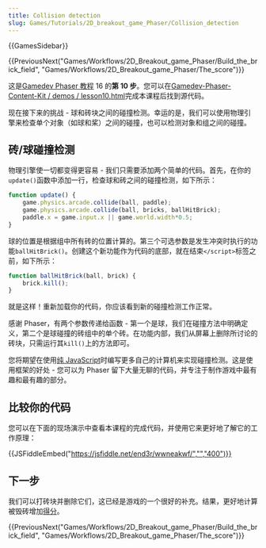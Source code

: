 ```yaml
---
title: Collision detection
slug: Games/Tutorials/2D_breakout_game_Phaser/Collision_detection
---
```

{{GamesSidebar}}

{{PreviousNext("Games/Workflows/2D_Breakout_game_Phaser/Build_the_brick_field", "Games/Workflows/2D_Breakout_game_Phaser/The_score")}}

这是[Gamedev Phaser 教程](/zh-CN/docs/Games/Workflows/2D_Breakout_game_Phaser) 16 的**第 10 步**。您可以在[Gamedev-Phaser-Content-Kit / demos / lesson10.html](https://github.com/end3r/Gamedev-Phaser-Content-Kit/blob/gh-pages/demos/lesson10.html)完成本课程后找到源代码。

现在接下来的挑战 - 球和砖块之间的碰撞检测。幸运的是，我们可以使用物理引擎来检查单个对象（如球和桨）之间的碰撞，也可以检测对象和组之间的碰撞。

## 砖/球碰撞检测

物理引擎使一切都变得更容易 - 我们只需要添加两个简单的代码。首先，在你的`update()`函数中添加一行，检查球和砖之间的碰撞检测，如下所示：

```js
function update() {
    game.physics.arcade.collide(ball, paddle);
    game.physics.arcade.collide(ball, bricks, ballHitBrick);
    paddle.x = game.input.x || game.world.width*0.5;
}
```

球的位置是根据组中所有砖的位置计算的。第三个可选参数是发生冲突时执行的功能`ballHitBrick()`。创建这个新功能作为代码的底部，就在结束`</script>`标签之前，如下所示：

```js
function ballHitBrick(ball, brick) {
    brick.kill();
}
```

就是这样！重新加载你的代码，你应该看到新的碰撞检测工作正常。

感谢 Phaser，有两个参数传递给函数 - 第一个是球，我们在碰撞方法中明确定义，第二个是球碰撞的砖组中的单个砖。在功能内部，我们从屏幕上删除所讨论的砖块，只需运行其`kill()`上的方法即可。

您将期望在使用[纯 JavaScript](/zh-CN/docs/Games/Workflows/2D_Breakout_game_pure_JavaScript/Collision_detection)时编写更多自己的计算机来实现碰撞检测。这是使用框架的好处 - 您可以为 Phaser 留下大量无聊的代码，并专注于制作游戏中最有趣和最有趣的部分。

## 比较你的代码

您可以在下面的现场演示中查看本课程的完成代码，并使用它来更好地了解它的工作原理：

{{JSFiddleEmbed("https://jsfiddle.net/end3r/wwneakwf/","","400")}}

## 下一步

我们可以打砖块并删除它们，这已经是游戏的一个很好的补充。结果，更好地计算被毁砖增加[得分](/zh-CN/docs/Games/Workflows/2D_Breakout_game_Phaser/The_score)。

{{PreviousNext("Games/Workflows/2D_Breakout_game_Phaser/Build_the_brick_field", "Games/Workflows/2D_Breakout_game_Phaser/The_score")}}
